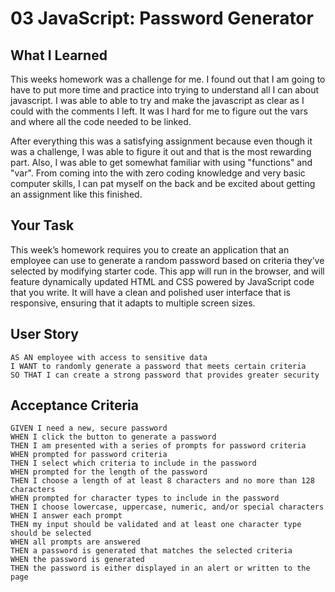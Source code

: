 # 03 JavaScript: Password Generator

## What I Learned

This weeks homework was a challenge for me. I found out that I am going to have to put more time and practice into trying to understand all I can about javascript. I was able to able to try and make the 
javascript as clear as I could with the comments I left. It was I hard for me to figure out the vars and where all the code needed to be linked.

After everything this was a satisfying assignment because even though it was a challenge, I was able to figure it out and that is the most rewarding part. Also, I was able to get somewhat familiar with using "functions" and "var". From coming into the with zero coding knowledge and very basic computer skills, I can pat myself on the back and be excited about getting an assignment like this finished.

## Your Task

This week’s homework requires you to create an application that an employee can use to generate a random password based on criteria they’ve selected by modifying starter code. This app will run in the browser, and will feature dynamically updated HTML and CSS powered by JavaScript code that you write. It will have a clean and polished user interface that is responsive, ensuring that it adapts to multiple screen sizes.


## User Story

```
AS AN employee with access to sensitive data
I WANT to randomly generate a password that meets certain criteria
SO THAT I can create a strong password that provides greater security
```

## Acceptance Criteria

```
GIVEN I need a new, secure password
WHEN I click the button to generate a password
THEN I am presented with a series of prompts for password criteria
WHEN prompted for password criteria
THEN I select which criteria to include in the password
WHEN prompted for the length of the password
THEN I choose a length of at least 8 characters and no more than 128 characters
WHEN prompted for character types to include in the password
THEN I choose lowercase, uppercase, numeric, and/or special characters
WHEN I answer each prompt
THEN my input should be validated and at least one character type should be selected
WHEN all prompts are answered
THEN a password is generated that matches the selected criteria
WHEN the password is generated
THEN the password is either displayed in an alert or written to the page
```

